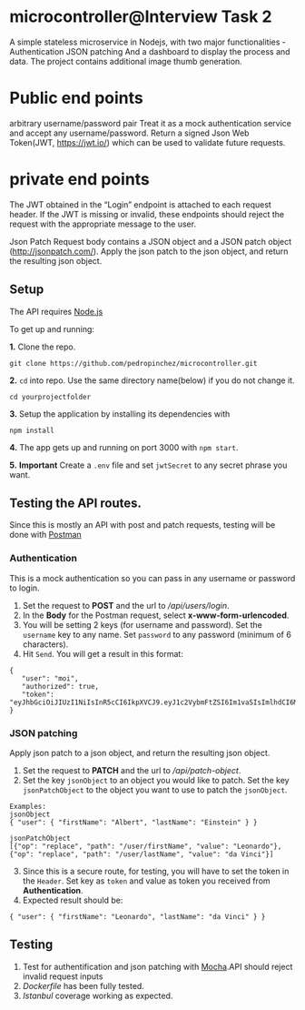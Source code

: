 # microcontroller@Interview Task 2

A simple stateless microservice in Nodejs, with two major functionalities -  Authentication JSON patching And a dashboard to display the process and data. The project contains additional image thumb generation.

# Public end points

arbitrary username/password pair Treat it as a mock authentication service and accept any username/password. Return a signed Json Web Token(JWT, https://jwt.io/) which can be used to validate future requests.

# private end points

The JWT obtained in the “Login” endpoint is attached to each request header. If the JWT is missing or invalid, these endpoints should reject the request with the appropriate message to the user.

 Json Patch Request body contains a JSON object and a JSON patch object (http://jsonpatch.com/). Apply the json patch to the json object, and return the resulting json object.



## Setup

The API requires [Node.js](https://nodejs.org/en/download/)

To get up and running: 

**1.** Clone the repo.
```
git clone https://github.com/pedropinchez/microcontroller.git
```

**2.**  ```cd``` into repo. Use the same directory name(below) if you do not change it.
```
cd yourprojectfolder
```

**3.**  Setup the application by installing its dependencies with
```
npm install
```

**4.**  The app gets up and running on port 3000 with ```npm start```.

**5.**  **Important** Create a ```.env``` file and set ```jwtSecret``` to any secret phrase you want.
 
 
 ## Testing the API routes.

Since this is mostly an API with post and patch requests, testing will be done with [Postman](https://www.getpostman.com/)

### Authentication
This is a mock authentication so you can pass in any username or password to login.
 1. Set the request to **POST** and the url to _/api/users/login_. 
 2. In the **Body** for the Postman request, select **x-www-form-urlencoded**.
 3. You will be setting 2 keys (for username and password). Set the ```username``` key to any name. Set ```password``` to any password (minimum of 6 characters).
 4. Hit ```Send```. You will get a result in this format:
 ```
 {
    "user": "moi",
    "authorized": true,
    "token": "eyJhbGciOiJIUzI1NiIsInR5cCI6IkpXVCJ9.eyJ1c2VybmFtZSI6Im1vaSIsImlhdCI6MTUzMjAwNDkwMSwiZXhwIjoxNTMyMDI2NTAxfQ.sonItbpZ_yKsRLDXNfDqwN6yN5VbdMVDhgKAMxDmPFY"
}
 ```


 ### JSON patching
Apply json patch to a json object, and return the resulting json object.
 1. Set the request to **PATCH** and the url to _/api/patch-object_.
 2. Set the key ```jsonObject``` to an object you would like to patch. Set the key ```jsonPatchObject``` to the object you want to use to patch the ```jsonObject```.
 ```
 Examples:
 jsonObject
 { "user": { "firstName": "Albert", "lastName": "Einstein" } }

 jsonPatchObject
 [{"op": "replace", "path": "/user/firstName", "value": "Leonardo"}, {"op": "replace", "path": "/user/lastName", "value": "da Vinci"}]
 ```
 3. Since this is a secure route, for testing, you will have to set the token in the ```Header```. Set key as ```token``` and value as token you received from **Authentication**.
 4. Expected result should be:
 ```
 { "user": { "firstName": "Leonardo", "lastName": "da Vinci" } }
 ```

## Testing
 1. Test for authentification and json patching with [Mocha](https://mochajs.org/).API should reject invalid request inputs
 2. _Dockerfile_ has been fully tested.
 3. _Istanbul_ coverage working as expected.
